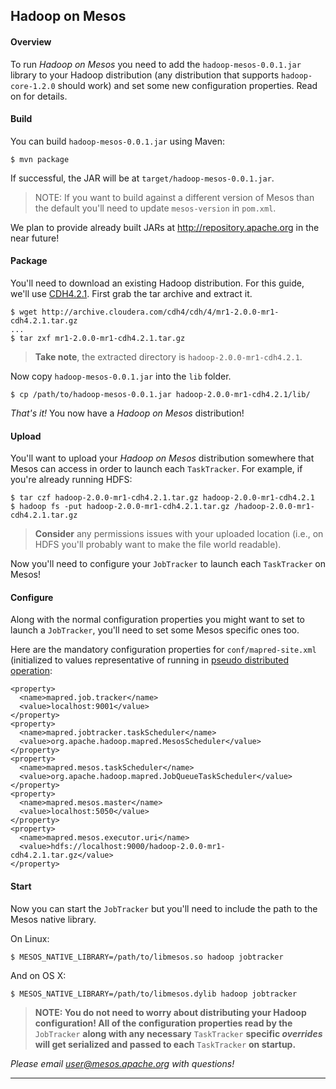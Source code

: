 Hadoop on Mesos
---------------

#### Overview ####

To run _Hadoop on Mesos_ you need to add the `hadoop-mesos-0.0.1.jar`
library to your Hadoop distribution (any distribution that supports
`hadoop-core-1.2.0` should work) and set some new configuration
properties. Read on for details.

#### Build ####

You can build `hadoop-mesos-0.0.1.jar` using Maven:

```
$ mvn package
```

If successful, the JAR will be at `target/hadoop-mesos-0.0.1.jar`.

> NOTE: If you want to build against a different version of Mesos than
> the default you'll need to update `mesos-version` in `pom.xml`.

We plan to provide already built JARs at http://repository.apache.org
in the near future!

#### Package ####

You'll need to download an existing Hadoop distribution. For this
guide, we'll use [CDH4.2.1][CDH4.2.1]. First grab the tar archive and
extract it.

```
$ wget http://archive.cloudera.com/cdh4/cdh/4/mr1-2.0.0-mr1-cdh4.2.1.tar.gz
...
$ tar zxf mr1-2.0.0-mr1-cdh4.2.1.tar.gz
```

> **Take note**, the extracted directory is `hadoop-2.0.0-mr1-cdh4.2.1`.

Now copy `hadoop-mesos-0.0.1.jar` into the `lib` folder.

```
$ cp /path/to/hadoop-mesos-0.0.1.jar hadoop-2.0.0-mr1-cdh4.2.1/lib/
```

_That's it!_ You now have a _Hadoop on Mesos_ distribution!

[CDH4.2.1]: http://www.cloudera.com/content/support/en/documentation/cdh4-documentation/cdh4-documentation-v4-2-1.html

#### Upload ####

You'll want to upload your _Hadoop on Mesos_ distribution somewhere
that Mesos can access in order to launch each `TaskTracker`. For
example, if you're already running HDFS:

```
$ tar czf hadoop-2.0.0-mr1-cdh4.2.1.tar.gz hadoop-2.0.0-mr1-cdh4.2.1
$ hadoop fs -put hadoop-2.0.0-mr1-cdh4.2.1.tar.gz /hadoop-2.0.0-mr1-cdh4.2.1.tar.gz
```

> **Consider** any permissions issues with your uploaded location
> (i.e., on HDFS you'll probably want to make the file world
> readable).

Now you'll need to configure your `JobTracker` to launch each
`TaskTracker` on Mesos!

#### Configure ####

Along with the normal configuration properties you might want to set
to launch a `JobTracker`, you'll need to set some Mesos specific ones
too.

Here are the mandatory configuration properties for
`conf/mapred-site.xml` (initialized to values representative of
running in [pseudo distributed
operation](http://hadoop.apache.org/docs/stable/single_node_setup.html#PseudoDistributed):

```
<property>
  <name>mapred.job.tracker</name>
  <value>localhost:9001</value>
</property>
<property>
  <name>mapred.jobtracker.taskScheduler</name>
  <value>org.apache.hadoop.mapred.MesosScheduler</value>
</property>
<property>
  <name>mapred.mesos.taskScheduler</name>
  <value>org.apache.hadoop.mapred.JobQueueTaskScheduler</value>
</property>
<property>
  <name>mapred.mesos.master</name>
  <value>localhost:5050</value>
</property>
<property>
  <name>mapred.mesos.executor.uri</name>
  <value>hdfs://localhost:9000/hadoop-2.0.0-mr1-cdh4.2.1.tar.gz</value>
</property>
```

#### Start ####

Now you can start the `JobTracker` but you'll need to include the path
to the Mesos native library.

On Linux:

```
$ MESOS_NATIVE_LIBRARY=/path/to/libmesos.so hadoop jobtracker
```

And on OS X:

```
$ MESOS_NATIVE_LIBRARY=/path/to/libmesos.dylib hadoop jobtracker
```

> **NOTE: You do not need to worry about distributing your Hadoop
> configuration! All of the configuration properties read by the**
> `JobTracker` **along with any necessary** `TaskTracker` **specific
> _overrides_ will get serialized and passed to each** `TaskTracker`
> **on startup.**

_Please email user@mesos.apache.org with questions!_

----------
